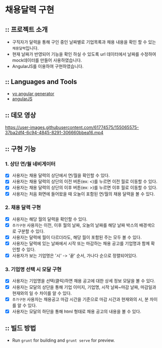 # 채용달력 구현

## :: 프로젝트 소개

- 구직자가 달력을 통해 구인 중인 날짜별로 기업목록과 채용 내용을 확인 할 수 있는 `채용달력`입니다.
- 현재 날짜가 반영되어 기능을 확인 하실 수 있도록 url 데이터에서 날짜를 수정하여 mock데이터를 만들어 사용하였습니다.
- AngularJS를 이용하여 구현하였습니다.

## :: Languages and Tools

- [yo angular generator](https://github.com/yeoman/generator-angular)
- [angularJS](https://angularjs.org/)

## :: 데모 영상

https://user-images.githubusercontent.com/61774575/155065575-37ba2df4-6c94-4845-8291-306660bbea16.mp4

## :: 구현 기능

### 1. 상단 연/월 네비게이터

- [x] 사용자는 채용 달력의 상단에서 연/월을 확인할 수 있다.
- [x] 사용자는 채용 달력의 상단의 이전 버튼(ex: <)를 누르면 이전 월로 이동할 수 있다.
- [x] 사용자는 채용 달력의 상단의 이후 버튼(ex: >)를 누르면 이후 월로 이동할 수 있다.
- [x] 사용자는 처음 화면에 들어왔을 때 오늘이 포함된 연/월의 채용 달력을 볼 수 있다.

### 2. 채용 달력 구현

- [x] 사용자는 해당 월의 달력을 확인할 수 있다.
- [x] `추가구현` 사용자는 이전, 이후 월의 날짜, 오늘의 날짜를 해당 날짜 박스의 배경색으로 구분할 수 있다.
- [x] 사용자는 달력에 월이 다르더라도, 해당 월이 포함된 주는 모두 볼 수 있다.
- [x] 사용자는 달력에 있는 날짜에서 시작 또는 마감하는 채용 공고를 기업명과 함께 확인할 수 있다.
- [x] 사용자가 보는 기업명은 '시' -> '끝' 순서, 가나다 순으로 정렬되어있다.

### 3. 기업명 선택 시 모달 구현

- [x] 사용자는 기업명을 선택(클릭)하면 채용 공고에 대한 상세 정보 모달을 볼 수 있다.
- [x] 사용자는 모달의 상단을 통해 기업 이미지, 기업명, 시작 날짜~마감 날짜, 마감일과 현재와의 일 수 차이를 알 수 있다.
- [x] `추가구현` 사용자는 채용공고 마감 시간을 기준으로 마감 시간과 현재와의 시, 분 차이를 알 수 있다.
- [x] 사용자는 모달의 하단을 통해 html 형태로 채용 공고의 내용을 볼 수 있다.

## :: 빌드 방법

- Run `grunt` for building and `grunt serve` for preview.
